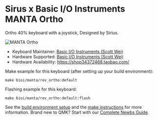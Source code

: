 # Sirus x Basic I/O Instruments MANTA Ortho

Ortho 40% keyboard with a joystick, Designed by Sirius.

![MANTA Ortho](https://i.imgur.com/LdcFdoXh.jpg)

* Keyboard Maintainer: [Basic I/O Instruments (Scott Wei)](https://github.com/scottywei)
* Hardware Supported: [Basic I/O Instruments (Scott Wei)](https://github.com/scottywei)
* Hardware Availability: https://shop34372468.taobao.com/

Make example for this keyboard (after setting up your build environment):

    make bioi/manta/rev_ortho:default

Flashing example for this keyboard:

    make bioi/manta/rev_ortho:default:flash

See the [build environment setup](https://docs.qmk.fm/#/getting_started_build_tools) and the [make instructions](https://docs.qmk.fm/#/getting_started_make_guide) for more information. Brand new to QMK? Start with our [Complete Newbs Guide](https://docs.qmk.fm/#/newbs).